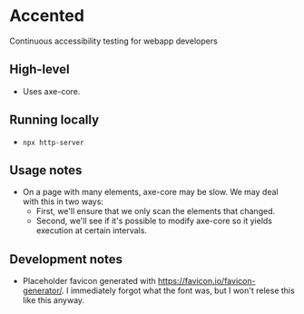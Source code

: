 # Accented

Continuous accessibility testing for webapp developers

## High-level

* Uses axe-core.

## Running locally

* `npx http-server`

## Usage notes

* On a page with many elements, axe-core may be slow. We may deal with this in two ways:
  * First, we'll ensure that we only scan the elements that changed.
  * Second, we'll see if it's possible to modify axe-core so it yields execution at certain intervals.

## Development notes

* Placeholder favicon generated with https://favicon.io/favicon-generator/. I immediately forgot what the font was, but I won't relese this like this anyway.
